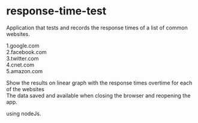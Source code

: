 # response-time-test

Application that tests and records the response times of a list of common websites.<br>

1.google.com <br>
2.facebook.com <br>
3.twitter.com<br>
4.cnet.com<br>
5.amazon.com<br>

Show the results on linear graph with the response times overtime for each of the websites <br>
The data saved and available when closing the browser and reopening the app.<br>

using nodeJs.
